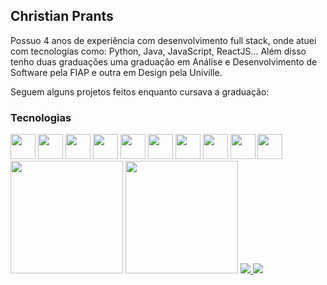 ## Christian Prants

Possuo 4 anos de experiência com desenvolvimento full stack, onde atuei com tecnologias como: Python, Java, JavaScript, ReactJS...
Além disso tenho duas graduações uma graduação em Análise e Desenvolvimento de Software pela FIAP e outra em Design pela Univille.

Seguem alguns projetos feitos enquanto cursava a graduação:

### Tecnologias

<p style="display:inline" align="center">
  <img src="https://cdn.jsdelivr.net/gh/devicons/devicon/icons/javascript/javascript-plain.svg" width="40" height="40" />
  <img src="https://cdn.jsdelivr.net/gh/devicons/devicon/icons/typescript/typescript-original.svg" width="40" height="40" />  
  <img src="https://cdn.jsdelivr.net/gh/devicons/devicon/icons/react/react-original.svg" width="40" height="40" />
  <img src="https://cdn.jsdelivr.net/gh/devicons/devicon/icons/bootstrap/bootstrap-original.svg" width="40" height="40" />
  <img src="https://cdn.jsdelivr.net/gh/devicons/devicon/icons/html5/html5-plain-wordmark.svg" width="40" height="40" />
  <img src="https://cdn.jsdelivr.net/gh/devicons/devicon/icons/css3/css3-plain-wordmark.svg" width="40" height="40" />
  <img src="https://cdn.jsdelivr.net/gh/devicons/devicon/icons/nodejs/nodejs-original.svg" width="40" height="40" />
  <img src="https://cdn.jsdelivr.net/gh/devicons/devicon/icons/figma/figma-original.svg" width="40" height="40" />
  
  <img src="https://cdn.jsdelivr.net/gh/devicons/devicon/icons/python/python-original-wordmark.svg" width="40" height="40" />
  <img src="https://cdn.jsdelivr.net/gh/devicons/devicon/icons/microsoftsqlserver/microsoftsqlserver-plain-wordmark.svg" width="40" height="40" />

</p>

<p style="display:inline" align="center">
  <img height=180 src="https://github-readme-stats.vercel.app/api?username=christian-prants&show_icons=true&theme=codeSTACKr&hide_border=true" />
  <img height=180 src="https://github-readme-stats.vercel.app/api/top-langs/?username=christian-prants&layout=compact&theme=codeSTACKr&hide_border=true" />
</p>

<p style="display:inline">
  <a href="https://www.linkedin.com/in/christian-prants/" target="_blank">
    <img src="https://img.shields.io/badge/-LinkedIn-%230077B5?style=for-the-badge&logo=linkedin&logoColor=white" target="_blank">
  </a>  
  <a href="https://christian-prants.github.io/My-Portfolio/#/" target="_blank">
    <img src="https://img.shields.io/badge/-Portfólio-97ca00?style=for-the-badge" target="_blank">
  </a>
</p>
